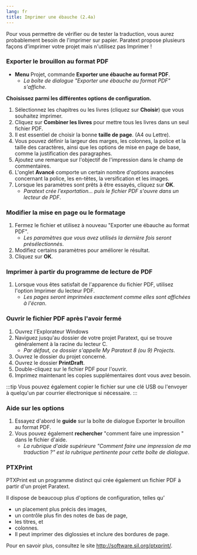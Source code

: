 ```yaml
---
lang: fr
title: Imprimer une ébauche (2.4a)
---
```

Pour vous permettre de vérifier ou de tester la traduction, vous aurez probablement besoin de l'imprimer sur papier. Paratext propose plusieurs façons d'imprimer votre projet mais n'utilisez pas Imprimer !

### Exporter le brouillon au format PDF

-  **Menu** Projet, commande **Exporter une ébauche au format PDF**.
     -  *La boîte de dialogue "Exporter une ébauche au format PDF" s'affiche*.

**Choisissez parmi les différentes options de configuration.**
1.  Sélectionnez les chapitres ou les livres (cliquez sur **Choisir**) que vous souhaitez imprimer.
3.  Cliquez sur **Combiner les livres** pour mettre tous les livres dans un seul fichier PDF.
4.  Il est essentiel de choisir la bonne **taille de page**. (A4 ou Lettre).
5.  Vous pouvez définir la largeur des marges, les colonnes, la police et la taille des caractères, ainsi que les options de mise en page de base, comme la justification des paragraphes.
6.  Ajoutez une remarque sur l'objectif de l'impression dans le champ de commentaires.
7.  L'onglet **Avancé** comporte un certain nombre d'options avancées concernant la police, les en-têtes, la versification et les images.
8.  Lorsque les paramètres sont prêts à être essayés, cliquez sur **OK**.
     -  *Paratext crée l'exportation… puis le fichier PDF s'ouvre dans un lecteur de PDF*.

### Modifier la mise en page ou le formatage

1.  Fermez le fichier et utilisez à nouveau "Exporter une ébauche au format PDF".
     -  *Les paramètres que vous avez utilisés la dernière fois seront présélectionnés*.
1.  Modifiez certains paramètres pour améliorer le résultat.
1.  Cliquez sur **OK**.

### Imprimer à partir du programme de lecture de PDF

1.  Lorsque vous êtes satisfait de l'apparence du fichier PDF, utilisez l'option Imprimer du lecteur PDF.
     -  *Les pages seront imprimées exactement comme elles sont affichées à l'écran*.


### Ouvrir le fichier PDF après l'avoir fermé

1.  Ouvrez l'Explorateur Windows
1.  Naviguez jusqu'au dossier de votre projet Paratext, qui se trouve généralement à la racine du lecteur C.
     -  *Par défaut, ce dossier s'appelle My Paratext 8 (ou 9) Projects*.
1.  Ouvrez le dossier du projet concerné.
1.  Ouvrez le dossier **PrintDraft**.
1.  Double-cliquez sur le fichier PDF pour l'ouvrir.
1.  Imprimez maintenant les copies supplémentaires dont vous avez besoin.

:::tip
Vous pouvez également copier le fichier sur une clé USB ou l'envoyer à quelqu'un par courrier électronique si nécessaire.
:::

### Aide sur les options

1.  Essayez d'abord le **guide** sur la boîte de dialogue Exporter le brouillon au format PDF.
1.  Vous pouvez également **rechercher** "comment faire une impression " dans le fichier d'aide.
     -  *La rubrique d'aide supérieure "Comment faire une impression de ma traduction ?" est la rubrique pertinente pour cette boîte de dialogue*.


### PTXPrint

PTXPrint est un programme distinct qui crée également un fichier PDF à partir d'un projet Paratext.

Il dispose de beaucoup plus d'options de configuration, telles qu’

-  un placement plus précis des images,
-  un contrôle plus fin des notes de bas de page,
-  les titres, et
-  colonnes.
-  Il peut imprimer des diglossies et inclure des bordures de page.

Pour en savoir plus, consultez le site http://software.sil.org/ptxprint/.
